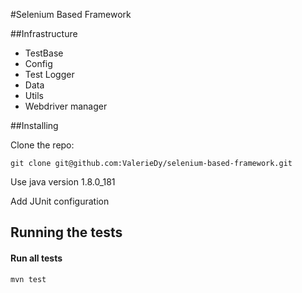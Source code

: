 #Selenium Based Framework

##Infrastructure
* TestBase
* Config
* Test Logger
* Data
* Utils
* Webdriver manager

##Installing

Clone the repo:
```
git clone git@github.com:ValerieDy/selenium-based-framework.git
```
Use java version 1.8.0_181

Add JUnit configuration


## Running the tests

#### Run all tests
```
mvn test
```



